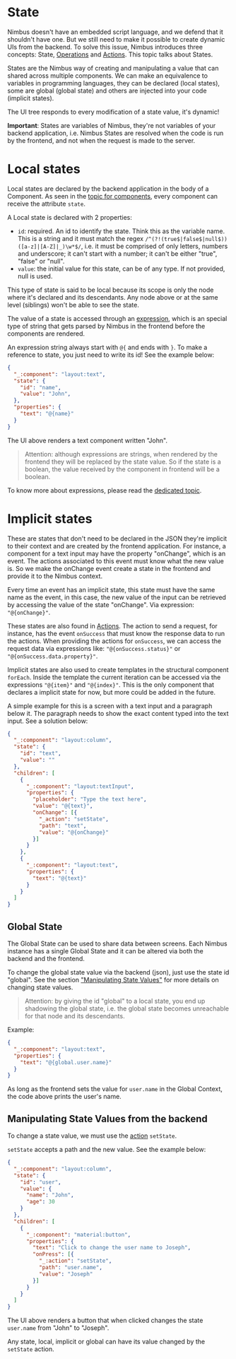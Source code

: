 # State
Nimbus doesn't have an embedded script language, and we defend that it shouldn't have one. But we still need to make it
possible to create dynamic UIs from the backend. To solve this issue, Nimbus introduces three concepts: State,
[Operations](/operation.md) and [Actions](/action.md). This topic talks about States.

States are the Nimbus way of creating and manipulating a value that can shared across multiple components. We can make an
equivalence to variables in programming languages, they can be declared (local states), some are global (global
state) and others are injected into your code (implicit states).

The UI tree responds to every modification of a state value, it's dynamic!

**Important**: States are variables of Nimbus, they're not variables of your backend application, i.e. Nimbus States are resolved
when the code is run by the frontend, and not when the request is made to the server.

# Local states
Local states are declared by the backend application in the body of a Component. As seen in the [topic for components](/component.md), every
component can receive the attribute `state`.

A Local state is declared with 2 properties:
- `id`: required. An id to identify the state. Think this as the variable name. This is a string and it must match the regex
`/^(?!(true$|false$|null$))([a-z]|[A-Z]|_)\w*$/`, i.e. it must be comprised of only letters, numbers and underscore; it can't start with a number;
it can't be either "true", "false" or "null".
- `value`: the initial value for this state, can be of any type. If not provided, null is used.

This type of state is said to be local because its scope is only the node where it's declared and its descendants. Any node above or at the same
level (siblings) won't be able to see the state.

The value of a state is accessed through an [expression](/expression.md), which is an special type of string that gets parsed by Nimbus in the
frontend before the components are rendered.

An expression string always start with `@{` and ends with `}`. To make a reference to state, you just need to write its id! See the example below:

```json
{
  "_:component": "layout:text",
  "state": {
    "id": "name",
    "value": "John",
  },
  "properties": {
    "text": "@{name}"
  }
}
```

The UI above renders a text component written "John".

> Attention: although expressions are strings, when rendered by the frontend they will be replaced by the state value. So if the state is a boolean,
the value received by the component in frontend will be a boolean.

To know more about expressions, please read the [dedicated topic](/expression.md).

# Implicit states
These are states that don't need to be declared in the JSON they're implicit to their context and are created by the frontend application. For
instance, a component for a text input may have the property "onChange", which is an event. The actions associated to this event must know what the
new value is. So we make the onChange event create a state in the frontend and provide it to the Nimbus context.

Every time an event has an implicit state, this state must have the same name as the event, in this case, the new value of the input can be retrieved
by accessing the value of the state "onChange". Via expression: `"@{onChange}"`.

These states are also found in [Actions](/action.md). The action to send a request, for instance, has the event `onSuccess` that must know the
response data to run the actions. When providing the actions for `onSuccess`, we can access the request data via expressions like:
`"@{onSuccess.status}"` or `"@{onSuccess.data.property}"`.

Implicit states are also used to create templates in the structural component `forEach`. Inside the template the current iteration can be accessed
via the expressions `"@{item}"` and `"@{index}"`. This is the only component that declares a implicit state for now, but more could be added in the
future.

A simple example for this is a screen with a text input and a paragraph below it. The paragraph needs to show the exact content typed into the text
input. See a solution below:
```json
{
  "_:component": "layout:column",
  "state": {
    "id": "text",
    "value": ""
  },
  "children": [
    {
      "_:component": "layout:textInput",
      "properties": {
        "placeholder": "Type the text here",
        "value": "@{text}",
        "onChange": [{
          "_action": "setState",
          "path": "text",
          "value": "@{onChange}"
        }]
      }
    },
    {
      "_:component": "layout:text",
      "properties": {
        "text": "@{text}"
      }
    }
  ]
}
```

## Global State
The Global State can be used to share data between screens. Each Nimbus instance has a single Global State and it can be altered via both the backend
and the frontend.

To change the global state value via the backend (json), just use the state id "global". See the section
["Manipulating State Values"](#Manipulating-State-Values) for more details on changing state values.

> Attention: by giving the id "global" to a local state, you end up shadowing the global state, i.e. the global state becomes unreachable for that
node and its descendants.

Example:
```json
{
  "_:component": "layout:text",
  "properties": {
    "text": "@{global.user.name}"
  }
}
```

As long as the frontend sets the value for `user.name` in the Global Context, the code above prints the user's name.

## Manipulating State Values from the backend
To change a state value, we must use the [action](/action.md) `setState`.

`setState` accepts a path and the new value. See the example below:

```json
{
  "_:component": "layout:column",
  "state": {
    "id": "user",
    "value": {
      "name": "John",
      "age": 30
    }
  },
  "children": [
    {
      "_:component": "material:button",
      "properties": {
        "text": "Click to change the user name to Joseph",
        "onPress": [{
          "_:action": "setState",
          "path": "user.name",
          "value": "Joseph"
        }]
      }
    }
  ] 
}
```

The UI above renders a button that when clicked changes the state `user.name` from "John" to "Joseph".

Any state, local, implicit or global can have its value changed by the `setState` action.
